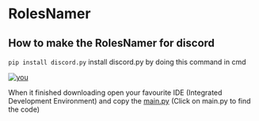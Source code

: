 # RolesNamer
## How to make the RolesNamer for discord

`pip install discord.py` install discord.py by doing this command in cmd

[![you](https://cdn.discordapp.com/attachments/1138054723363160084/1180814417668100207/2023-12-03-11-11-05.gif?ex=657eca1f&is=656c551f&hm=e00f9d4eedca2cc256e48b5edf5969d223e1857c14c23c31d272249285da28bf& "you")](https://cdn.discordapp.com/attachments/1138054723363160084/1180814417668100207/2023-12-03-11-11-05.gif?ex=657eca1f&is=656c551f&hm=e00f9d4eedca2cc256e48b5edf5969d223e1857c14c23c31d272249285da28bf& "you")

When it finished downloading open your favourite IDE (Integrated Development Environment) and copy the [main.py](https://github.com/Theb1ffy/NameRoles/blob/main/main.py "main.py") (Click on main.py to find the code)
